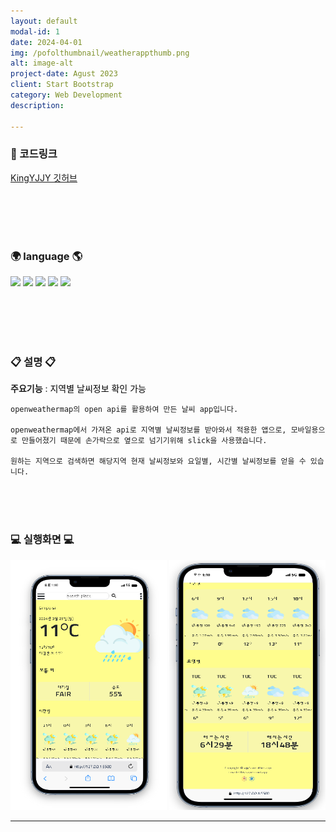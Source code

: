 ```yaml
---
layout: default
modal-id: 1
date: 2024-04-01
img: /pofolthumbnail/weatherappthumb.png
alt: image-alt
project-date: Agust 2023
client: Start Bootstrap
category: Web Development
description:

---
```

### 📌 코드링크 
 [KingYJJY 깃허브](https://github.com/kingyjjy/weather-app "https:github.com/kingyjjy/weather-app")  

 <br><br><br><br/>
  
### 🌍 language 🌎
  <img src="https://img.shields.io/badge/html5-E34F26?style=for-the-badge&logo=html5&logoColor=white"> 
  <img src="https://img.shields.io/badge/css-1572B6?style=for-the-badge&logo=css3&logoColor=white"> 
  <img src="https://img.shields.io/badge/javascript-F7DF1E?style=for-the-badge&logo=javascript&logoColor=black"> 
  <img src="https://img.shields.io/badge/jquery-0769AD?style=for-the-badge&logo=jquery&logoColor=white">
  <img src="https://img.shields.io/badge/bootstrap-7952B3?style=for-the-badge&logo=bootstrap&logoColor=white">  

  <br><br><br><br/>


### 📋 설명 📋
 **주요기능** : <span style="color:black">지역별 날씨정보 확인 가능</span>

    openweathermap의 open api를 활용하여 만든 날씨 app입니다.

    openweathermap에서 가져온 api로 지역별 날씨정보를 받아와서 적용한 앱으로, 모바일용으로 만들어졌기 때문에 손가락으로 옆으로 넘기기위해 slick을 사용했습니다.

    원하는 지역으로 검색하면 해당지역 현재 날씨정보와 요일별, 시간별 날씨정보를 얻을 수 있습니다.  
     

<br><br><br/>

### 💻 실행화면 💻
<img src="../img/project/weatherapp/1.png" width="250" height="400">  
<img src="../img/project/weatherapp/2.png" width="250" height="400"> 




---